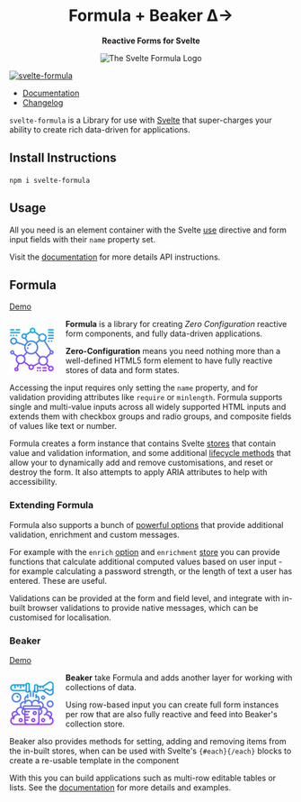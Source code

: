 <div style='text-align: center'>

# Formula + Beaker Δ→

**Reactive Forms for Svelte**

![The Svelte Formula Logo](https://raw.githubusercontent.com/tanepiper/svelte-formula/main/docs/img/logo_256.png)

</div>

[![svelte-formula](https://img.shields.io/npm/v/svelte-formula?label=svelte-formula)](https://www.npmjs.com/package/svelte-formula)

- [Documentation](https://tanepiper.github.io/svelte-formula)
- [Changelog](https://github.com/tanepiper/svelte-formula/blob/main/CHANGELOG.md)

`svelte-formula` is a Library for use with [Svelte](https://svelte.dev) that super-charges your ability to create rich
data-driven for applications.

## Install Instructions

`npm i svelte-formula`

## Usage

All you need is an element container with the Svelte [use](https://svelte.dev/docs#use_action) directive and form input
fields with their `name` property set.

Visit the [documentation](https://tanepiper.github.io/svelte-formula) for more details API instructions.

## Formula

[Demo](https://svelte.dev/repl/dda29ae516284147871b58a4f1966315)

<div style='text-align: center; float: left; margin-right: 20px'>

![The Svelte Formula Logo](https://raw.githubusercontent.com/tanepiper/svelte-formula/main/docs/img/formula-small.png)

</div>

**Formula** is a library for creating _Zero Configuration_ reactive form components, and fully data-driven applications.

**Zero-Configuration** means you need nothing more than a well-defined HTML5 form element to have fully reactive stores
of data and form states.

Accessing the input requires only setting the `name` property, and for validation providing attributes like `require`
or `minlength`. Formula supports single and multi-value inputs across all widely supported HTML inputs and extends them
with checkbox groups and radio groups, and composite fields of values like text or number.

Formula creates a form instance that contains Svelte [stores](https://tanepiper.github.io/svelte-formula/docs/stores/stores) that
contain value and validation information, and some
additional [lifecycle methods](https://tanepiper.github.io/svelte-formula/docs/lifecycle) that allow your to dynamically add and
remove customisations, and reset or destroy the form. It also attempts to apply ARIA attributes to help with
accessibility.

### Extending Formula

Formula also supports a bunch of [powerful options](https://tanepiper.github.io/svelte-formula/docs/options) that provide additional
validation, enrichment and custom messages.

For example with the `enrich` [option](https://tanepiper.github.io/svelte-formula/docs/options#enrich)
and `enrichment` [store](https://tanepiper.github.io/svelte-formula/docs/stores/stores-enrichment) you can provide functions that
calculate additional computed values based on user input - for example calculating a password strength, or the length of
text a user has entered. These are useful.

Validations can be provided at the form and field level, and integrate with in-built browser validations to provide
native messages, which can be customised for localisation.

### Beaker

[Demo](https://svelte.dev/repl/c146c7976360405cba9a696e3fee853b)

<div style='text-align: center; float: left; margin-right: 20px'>

![The Svelte Formula Logo](https://raw.githubusercontent.com/tanepiper/svelte-formula/main/docs/img/beaker-small.png)

</div>

**Beaker** take Formula and adds another layer for working with collections of data.

Using row-based input you can create full form instances per row that are also fully reactive and feed into Beaker's
collection store.

Beaker also provides methods for setting, adding and removing items from the in-built stores, when can be used with
Svelte's `{#each}{/each}` blocks to create a re-usable template in the component

With this you can build applications such as multi-row editable tables or lists. See
the [documentation](https://tanepiper.github.io/svelte-formula/docs/groups/beaker) for more details and examples.
